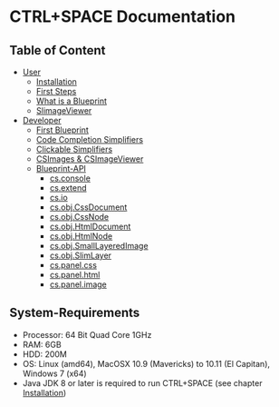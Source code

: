 # CTRL+SPACE Documentation #

## Table of Content ##

* [User](/en/user/index.md "CTRL+SPACE User Documentation")
    * [Installation](/en/user/installation.md "CTRL+SPACE Installation Instructions")
    * [First Steps](/en/user/first_steps.md "First Steps with CTRL+SPACE")
    * [What is a Blueprint](/en/user/what_is_a_blueprint.md "What is a CTRL+SPACE Blueprint")
    * [SlimageViewer](/en/user/slimage_viewer_tools.md "Using the SlimageViewer and its Tools")
* [Developer](/en/developer/index.md "CTRL+SPACE Blueprint-Developer Documentation")
    * [First Blueprint](/en/developer/first_blueprint.md "Your first CTRL+SPACE Blueprint")
    * [Code Completion Simplifiers](/en/developer/code_completion_simplifiers.md "Create CTRL+SPACE CodeCompletion Simplifiers")
    * [Clickable Simplifiers](/en/developer/clickable_simplifiers.md "Create Clickable Simplifiers")
    * [CSImages & CSImageViewer](/en/developer/CSImages_and_CSImageViewer.md "What can be done with CSImages and the CSImageViewer")
    * [Blueprint-API](/en/developer/api/index.md "The CTRL+SPACE Blueprint API")
        * [cs.console](/en/developer/api/cs.console.md "The CTRL+SPACE Blueprint API - cs.console")
        * [cs.extend](/en/developer/api/cs.extend.md "The CTRL+SPACE Blueprint API - cs.extend")
        * [cs.io](/en/developer/api/cs.io.md "The CTRL+SPACE Blueprint API - cs.io")
        * [cs.obj.CssDocument](/en/developer/api/cs.obj.CssDocument.md "The CTRL+SPACE Blueprint API - cs.obj.CssDocument")
        * [cs.obj.CssNode](/en/developer/api/cs.obj.CssNode.md "The CTRL+SPACE Blueprint API - cs.obj.CssNode")
        * [cs.obj.HtmlDocument](/en/developer/api/cs.obj.HtmlDocument.md "The CTRL+SPACE Blueprint API - cs.obj.HtmlDocument")
        * [cs.obj.HtmlNode](/en/developer/api/cs.obj.HtmlNode.md "The CTRL+SPACE Blueprint API - cs.obj.HtmlNode")
        * [cs.obj.SmallLayeredImage](/en/developer/api/cs.obj.SmallLayeredImage.md "The CTRL+SPACE Blueprint API - cs.obj.SmallLayeredImage")
        * [cs.obj.SlimLayer](/en/developer/api/cs.obj.SlimLayer.md "The CTRL+SPACE Blueprint API - cs.obj.SlimLayer")
        * [cs.panel.css](/en/developer/api/cs.panel.css.md "The CTRL+SPACE Blueprint API - cs.panel.css")
        * [cs.panel.html](/en/developer/api/cs.panel.html.md "The CTRL+SPACE Blueprint API - cs.panel.html")
        * [cs.panel.image](/en/developer/api/cs.panel.image.md "The CTRL+SPACE Blueprint API - cs.panel.image")

## System-Requirements ##

* Processor: 64 Bit Quad Core 1GHz
* RAM: 6GB
* HDD: 200M
* OS: Linux (amd64), MacOSX 10.9 (Mavericks) to 10.11 (El Capitan), Windows 7 (x64)
* Java JDK 8 or later is required to run CTRL+SPACE (see chapter [Installation](/en/user/installation.md "CTRL+SPACE Installation Instructions"))
